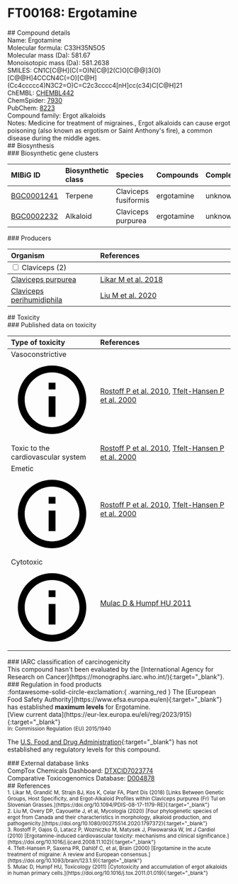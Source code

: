 
# FT00168: Ergotamine
<div class="molecule_image" style="float:left">
<img data-smiles= CN1C[C@H](C(=O)N[C@]2(C)O[C@@]3(O)[C@@H]4CCCN4C(=O)[C@H](CC4=CC=CC=C4)N3C2=O)C=C2C3=CC=CC4=C3C(=CN4)C[C@H]21 data-smiles-options="{ 'width': 350, 'height': 350 }" />
</div>
## Compound details
<div style="overflow:hidden">
Name: Ergotamine<br>
Molecular formula: C33H35N5O5<br>
Molecular mass (Da): 581.67<br>
Monoisotopic mass (Da): 581.2638<br>
<div class="break_all">
SMILES: CN1C[C@H](C(=O)N[C@]2(C)O[C@@]3(O)[C@@H]4CCCN4C(=O)[C@H](Cc4ccccc4)N3C2=O)C=C2c3cccc4[nH]cc(c34)C[C@H]21<br>
</div>
        ChEMBL: <a href=https://www.ebi.ac.uk/chembl/compound_report_card/CHEMBL442 target="_blank">CHEMBL442</a><br>
        ChemSpider: <a href=https://www.chemspider.com/Chemical-Structure.7930.html target="_blank">7930</a><br>
        PubChem: <a href=https://pubchem.ncbi.nlm.nih.gov/compound/8223 target="_blank">8223</a><br>
    Compound family: Ergot alkaloids<br>
Notes: Medicine for treatment of migraines., Ergot alkaloids can cause ergot poisoning (also known as ergotism or Saint Anthony&#39;s fire),  a common disease during the middle ages.<br>
</div>

<div markdown="block" class="section">
## Biosynthesis
<div markdown="block" class="subsection">
### Biosynthetic gene clusters
<table>
<thead>
<tr>
<th style="text-align: left;" role="columnheader" data-sort-default>MIBiG ID</th>
<th style="text-align: left;" role="columnheader">Biosynthetic class</th>
<th style="text-align: left;" role="columnheader">Species</th>
<th style="text-align: left;" role="columnheader">Compounds</th>
<th style="text-align: left;" role="columnheader">Complete</th>
<th style="text-align: left;" role="columnheader">Minimal entry</th>
</tr>
</thead>
<tbody>
        <tr>
        <td style="text-align: left;"><a href="https://mibig.secondarymetabolites.org/repository/BGC0001241" target="_blank">BGC0001241</a></td>
        <td style="text-align: left;">Terpene</td>
        <td style="text-align: left;">Claviceps fusiformis</td>
        <td style="text-align: left;">ergotamine</td>
        <td style="text-align: left;">unknown</td>
        <td style="text-align: left;">True</td>
        </tr>
        <tr>
        <td style="text-align: left;"><a href="https://mibig.secondarymetabolites.org/repository/BGC0002232" target="_blank">BGC0002232</a></td>
        <td style="text-align: left;">Alkaloid</td>
        <td style="text-align: left;">Claviceps purpurea</td>
        <td style="text-align: left;">ergotamine</td>
        <td style="text-align: left;">unknown</td>
        <td style="text-align: left;">True</td>
        </tr>
</tbody>
</table>
</div>

<div markdown="block" class="subsection">
### Producers
<table>
<thead>
<tr>
<th style="text-align: left;" role="columnheader" width="40%" data-sort-default>Organism</th>
<th style="text-align: left;" role="columnheader" width="60%">References</th>
</tr>
</thead>
        <tbody class="header">
        <tr>
        <td style="text-align: left;" colspan="2">
        <input type="checkbox" data-toggle="toggle" id=Claviceps>
        <label for=Claviceps>Claviceps (2)</label>
        </td>
        </tr>
        </tbody>
        <tbody class="hide">
                <tr>
                <td style="text-align: left;"><a href="https://www.ncbi.nlm.nih.gov/Taxonomy/Browser/wwwtax.cgi?mode=Info&id=5111" target="_blank">Claviceps purpurea</a></td>
                <td style="text-align: left;"><a href="#REF00353">Likar M et al. 2018</a></td>
                </tr>
                <tr>
                <td style="text-align: left;"><a href="https://www.ncbi.nlm.nih.gov/Taxonomy/Browser/wwwtax.cgi?mode=Info&id=2670775" target="_blank">Claviceps perihumidiphila</a></td>
                <td style="text-align: left;"><a href="#REF00354">Liu M et al. 2020</a></td>
                </tr>
        </tbody>
</table>
</div>
</div>

<div markdown="block" class="section">
## Toxicity
<div markdown="block" class="subsection">
### Published data on toxicity
<table>
<thead>
<tr>
<th style="text-align: left;" role="columnheader" width="40%" data-sort-default>Type of toxicity</th>
<th style="text-align: left;" role="columnheader" width="60%">References</th>
</tr>
</thead>
<tbody>
<tr>
<td style="text-align: left;">Vasoconstrictive <span class="twemoji" title="Causes constriction of blood vessels"><svg xmlns="http://www.w3.org/2000/svg" viewBox="0 0 24 24"><path d="M11 9h2V7h-2m1 13c-4.41 0-8-3.59-8-8s3.59-8 8-8 8 3.59 8 8-3.59 8-8 8m0-18A10 10 0 0 0 2 12a10 10 0 0 0 10 10 10 10 0 0 0 10-10A10 10 0 0 0 12 2m-1 15h2v-6h-2v6Z"></path></svg></span></td>
<td style="text-align: left;"><a href="#REF00109">Rostoff P et al. 2010</a>, <a href="#REF00108">Tfelt-Hansen P et al. 2000</a></td>
</tr>
<tr>
<td style="text-align: left;">Toxic to the cardiovascular system</td>
<td style="text-align: left;"><a href="#REF00109">Rostoff P et al. 2010</a>, <a href="#REF00108">Tfelt-Hansen P et al. 2000</a></td>
</tr>
<tr>
<td style="text-align: left;">Emetic <span class="twemoji" title="Induces vomiting"><svg xmlns="http://www.w3.org/2000/svg" viewBox="0 0 24 24"><path d="M11 9h2V7h-2m1 13c-4.41 0-8-3.59-8-8s3.59-8 8-8 8 3.59 8 8-3.59 8-8 8m0-18A10 10 0 0 0 2 12a10 10 0 0 0 10 10 10 10 0 0 0 10-10A10 10 0 0 0 12 2m-1 15h2v-6h-2v6Z"></path></svg></span></td>
<td style="text-align: left;"><a href="#REF00109">Rostoff P et al. 2010</a>, <a href="#REF00108">Tfelt-Hansen P et al. 2000</a></td>
</tr>
<tr>
<td style="text-align: left;">Cytotoxic <span class="twemoji" title="Toxic to cells"><svg xmlns="http://www.w3.org/2000/svg" viewBox="0 0 24 24"><path d="M11 9h2V7h-2m1 13c-4.41 0-8-3.59-8-8s3.59-8 8-8 8 3.59 8 8-3.59 8-8 8m0-18A10 10 0 0 0 2 12a10 10 0 0 0 10 10 10 10 0 0 0 10-10A10 10 0 0 0 12 2m-1 15h2v-6h-2v6Z"></path></svg></span></td>
<td style="text-align: left;"><a href="#REF00349">Mulac D &amp; Humpf HU 2011</a></td>
</tr>
</tbody>
</table>
</div>

<div markdown="block" class="subsection">
### IARC classification of carcinogenicity
<div markdown="block" class="indented_block">
This compound hasn't been evaluated by the [International Agency for Research on Cancer](https://monographs.iarc.who.int/){:target="_blank"}.<br>
</div>
</div>

<div markdown="block" class="subsection">
### Regulation in food products
<div markdown="block" class="indented_block">
:fontawesome-solid-circle-exclamation:{ .warning_red } The [European Food Safety Authority](https://www.efsa.europa.eu/en){:target="_blank"} has established <strong>maximum levels</strong> for Ergotamine.<br>
[View current data](https://eur-lex.europa.eu/eli/reg/2023/915){:target="_blank"}<br>
<small>In: Commission Regulation (EU) 2015/1940</small><br>

The [U.S. Food and Drug Administration](https://www.fda.gov/){:target="_blank"} has not established any regulatory levels for this compound. <br>

</div>
</div>

<div markdown="block" class="subsection">
### External database links
<div markdown="block" class="indented_block">
CompTox Chemicals Dashboard: <a href=https://comptox.epa.gov/dashboard/chemical/details/DTXCID7023774 target="_blank">DTXCID7023774</a><br>
Comparative Toxicogenomics Database: <a href=https://ctdbase.org/detail.go?type=chem&amp;acc=D004878 target="_blank">D004878</a><br>
</div>
</div>
</div>

<div markdown="block" class="section">
## References
<div markdown="block" style="font-size: smaller;">
<span id=REF00353>
1. Likar M, Grandič M, Strajn BJ, Kos K, Celar FA, Plant Dis (2018) [Links Between Genetic Groups, Host Specificity, and Ergot-Alkaloid Profiles within Claviceps purpurea (Fr) Tul on Slovenian Grasses.](https://doi.org/10.1094/PDIS-08-17-1179-RE){:target="_blank"}<br>
</span>

<span id=REF00354>
2. Liu M, Overy DP, Cayouette J, et al, Mycologia (2020) [Four phylogenetic species of ergot from Canada and their characteristics in morphology, alkaloid production, and pathogenicity.](https://doi.org/10.1080/00275514.2020.1797372){:target="_blank"}<br>
</span>

<span id=REF00109>
3. Rostoff P, Gajos G, Latacz P, Wozniczko M, Matysek J, Piwowarska W, Int J Cardiol (2010) [Ergotamine-induced cardiovascular toxicity: mechanisms and clinical significance.](https://doi.org/10.1016/j.ijcard.2008.11.102){:target="_blank"}<br>
</span>

<span id=REF00108>
4. Tfelt-Hansen P, Saxena PR, Dahlöf C, et al, Brain (2000) [Ergotamine in the acute treatment of migraine: A review and European consensus.](https://doi.org/10.1093/brain/123.1.9){:target="_blank"}<br>
</span>

<span id=REF00349>
5. Mulac D, Humpf HU, Toxicology (2011) [Cytotoxicity and accumulation of ergot alkaloids in human primary cells.](https://doi.org/10.1016/j.tox.2011.01.019){:target="_blank"}<br>
</span>

</div>
</div>

<script type="text/javascript" src="https://unpkg.com/smiles-drawer@2.0.1/dist/smiles-drawer.min.js"></script>
<script>
    SmiDrawer.apply();
</script>
